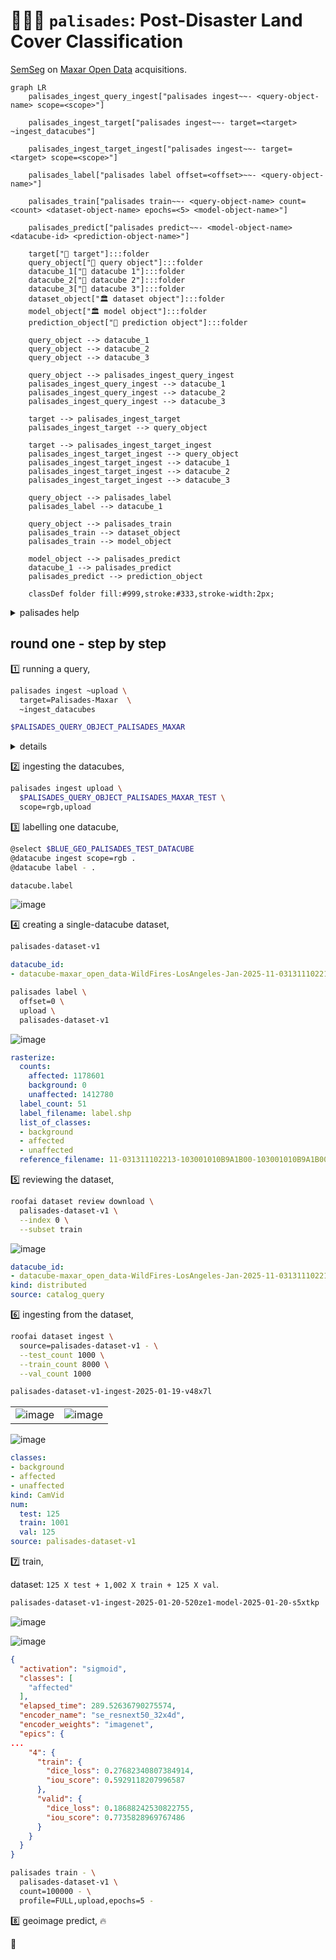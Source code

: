 # 🧑🏽‍🚒 `palisades`: Post-Disaster Land Cover Classification

[SemSeg](https://github.com/kamangir/roofai) on [Maxar Open Data](https://github.com/kamangir/blue-geo/tree/main/blue_geo/catalog/maxar_open_data) acquisitions. 

```mermaid
graph LR
    palisades_ingest_query_ingest["palisades ingest~~- <query-object-name> scope=<scope>"]

    palisades_ingest_target["palisades ingest~~- target=<target> ~ingest_datacubes"]

    palisades_ingest_target_ingest["palisades ingest~~- target=<target> scope=<scope>"]

    palisades_label["palisades label offset=<offset>~~- <query-object-name>"]

    palisades_train["palisades train~~- <query-object-name> count=<count> <dataset-object-name> epochs=<5> <model-object-name>"]

    palisades_predict["palisades predict~~- <model-object-name> <datacube-id> <prediction-object-name>"]

    target["🎯 target"]:::folder
    query_object["📂 query object"]:::folder
    datacube_1["🧊 datacube 1"]:::folder
    datacube_2["🧊 datacube 2"]:::folder
    datacube_3["🧊 datacube 3"]:::folder
    dataset_object["🏛️ dataset object"]:::folder
    model_object["🏛️ model object"]:::folder
    prediction_object["📂 prediction object"]:::folder

    query_object --> datacube_1
    query_object --> datacube_2
    query_object --> datacube_3

    query_object --> palisades_ingest_query_ingest
    palisades_ingest_query_ingest --> datacube_1
    palisades_ingest_query_ingest --> datacube_2
    palisades_ingest_query_ingest --> datacube_3

    target --> palisades_ingest_target
    palisades_ingest_target --> query_object

    target --> palisades_ingest_target_ingest
    palisades_ingest_target_ingest --> query_object
    palisades_ingest_target_ingest --> datacube_1
    palisades_ingest_target_ingest --> datacube_2
    palisades_ingest_target_ingest --> datacube_3

    query_object --> palisades_label
    palisades_label --> datacube_1

    query_object --> palisades_train
    palisades_train --> dataset_object
    palisades_train --> model_object

    model_object --> palisades_predict
    datacube_1 --> palisades_predict
    palisades_predict --> prediction_object

    classDef folder fill:#999,stroke:#333,stroke-width:2px;
```

<details>
<summary>palisades help</summary>

--help-- palisades ingest help
--help-- palisades label help
--help-- palisades train help
--help-- palisades predict help

</details>


## round one - step by step

1️⃣ running a query,

```bash
palisades ingest ~upload \
  target=Palisades-Maxar  \
  ~ingest_datacubes
```

```bash
$PALISADES_QUERY_OBJECT_PALISADES_MAXAR
```

<details>
<summary>details</summary>

```yaml
datacube_id:
- datacube-maxar_open_data-WildFires-LosAngeles-Jan-2025-11-031311102212-103001010B9A1B00
- datacube-maxar_open_data-WildFires-LosAngeles-Jan-2025-11-031311102213-103001010B9A1B00
- datacube-maxar_open_data-WildFires-LosAngeles-Jan-2025-11-031311102212-103001010C7D2D00
- datacube-maxar_open_data-WildFires-LosAngeles-Jan-2025-11-031311102213-103001010C7D2D00
- datacube-maxar_open_data-WildFires-LosAngeles-Jan-2025-11-031311102212-10400100A06B8000
- datacube-maxar_open_data-WildFires-LosAngeles-Jan-2025-11-031311102213-10400100A06B8000
- datacube-maxar_open_data-WildFires-LosAngeles-Jan-2025-11-031311102212-10400100A0B73800
- datacube-maxar_open_data-WildFires-LosAngeles-Jan-2025-11-031311102213-10400100A0B73800
- datacube-maxar_open_data-WildFires-LosAngeles-Jan-2025-11-031311102212-10400100A1AFE700
- datacube-maxar_open_data-WildFires-LosAngeles-Jan-2025-11-031311102213-10400100A1AFE700
```

Also ingested `Palisades-Maxar-test` into `$PALISADES_QUERY_OBJECT_PALISADES_MAXAR_TEST`.

```yaml
datacube_id:
- datacube-maxar_open_data-WildFires-LosAngeles-Jan-2025-11-031311102212-103001010B9A1B00
- datacube-maxar_open_data-WildFires-LosAngeles-Jan-2025-11-031311102213-103001010B9A1B00
```

</details>

2️⃣ ingesting the datacubes,

```bash
palisades ingest upload \
  $PALISADES_QUERY_OBJECT_PALISADES_MAXAR_TEST \
  scope=rgb,upload
```

3️⃣ labelling one datacube,

```bash
@select $BLUE_GEO_PALISADES_TEST_DATACUBE
@datacube ingest scope=rgb .
@datacube label - .
```

```python
datacube.label
```

![image](https://github.com/kamangir/assets/blob/main/palisades/QGIS-datacube-label.png?raw=true)

4️⃣ creating a single-datacube dataset,

```bash
palisades-dataset-v1
```

```yaml
datacube_id:
- datacube-maxar_open_data-WildFires-LosAngeles-Jan-2025-11-031311102213-103001010B9A1B00
```

```bash
palisades label \
  offset=0 \
  upload \
  palisades-dataset-v1
```


![image](https://github.com/kamangir/assets/blob/main/palisades/palisades-dataset.png?raw=true)

```yaml
rasterize:
  counts:
    affected: 1178601
    background: 0
    unaffected: 1412780
  label_count: 51
  label_filename: label.shp
  list_of_classes:
  - background
  - affected
  - unaffected
  reference_filename: 11-031311102213-103001010B9A1B00-103001010B9A1B00-visual.tif
```

5️⃣ reviewing the dataset,

```bash
roofai dataset review download \
  palisades-dataset-v1 \
  --index 0 \
  --subset train
```

![image](https://github.com/kamangir/assets/blob/main/palisades/datacube-maxar_open_data-WildFires-LosAngeles-Jan-2025-11-031311102213-103001010B9A1B00.png?raw=true)

```yaml
datacube_id:
- datacube-maxar_open_data-WildFires-LosAngeles-Jan-2025-11-031311102213-103001010B9A1B00
kind: distributed
source: catalog_query
```

6️⃣ ingesting from the dataset,

```bash
roofai dataset ingest \
  source=palisades-dataset-v1 - \
  --test_count 1000 \
  --train_count 8000 \
  --val_count 1000
```

```bash
palisades-dataset-v1-ingest-2025-01-19-v48x7l
```

| | |
|-|-|
| ![image](https://github.com/kamangir/assets/blob/main/palisades/roofai_ingest_palisades-dataset-v1_2025-01-19-tew1po/data.png?raw=true) | ![image](https://github.com/kamangir/assets/blob/main/palisades/roofai_ingest_palisades-dataset-v1_2025-01-19-tew1po/label.png?raw=true) |

![image](https://github.com/kamangir/assets/blob/main/palisades/roofai_ingest_palisades-dataset-v1_2025-01-19-358cnk/datacube-maxar_open_data-WildFires-LosAngeles-Jan-2025-11-031311102213-103001010B9A1B00-10560-06960.png?raw=true)

```yaml
classes:
- background
- affected
- unaffected
kind: CamVid
num:
  test: 125
  train: 1001
  val: 125
source: palisades-dataset-v1
```

7️⃣ train,

dataset: `125 X test + 1,002 X train + 125 X val`.

```bash
palisades-dataset-v1-ingest-2025-01-20-520ze1-model-2025-01-20-s5xtkp
```

![image](https://github.com/kamangir/assets/blob/main/palisades/palisades-dataset-v1-ingest-2025-01-20-520ze1-model-2025-01-20-s5xtkp/predict-00000.png?raw=true)

![image](https://github.com/kamangir/assets/blob/main/palisades/palisades-dataset-v1-ingest-2025-01-20-520ze1-model-2025-01-20-s5xtkp/train-summary.png?raw=true)

```json
{
  "activation": "sigmoid",
  "classes": [
    "affected"
  ],
  "elapsed_time": 289.52636790275574,
  "encoder_name": "se_resnext50_32x4d",
  "encoder_weights": "imagenet",
  "epics": {
...
    "4": {
      "train": {
        "dice_loss": 0.27682340807384914,
        "iou_score": 0.5929118207996587
      },
      "valid": {
        "dice_loss": 0.18688242530822755,
        "iou_score": 0.7735828969767486
      }
    }
  }
}
```

```bash
palisades train - \
  palisades-dataset-v1 \
  count=100000 - \
  profile=FULL,upload,epochs=5 -
```

8️⃣ geoimage predict, 🔥

🚧